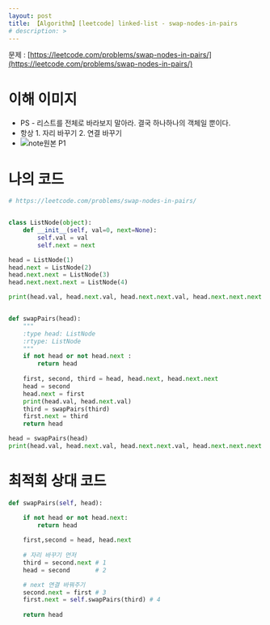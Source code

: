 ```yaml
---
layout: post
title: 【Algorithm】[leetcode] linked-list - swap-nodes-in-pairs
# description: > 
---
```


문제 : [https://leetcode.com/problems/swap-nodes-in-pairs/](https://leetcode.com/problems/swap-nodes-in-pairs/)

# 이해 이미지
- PS - 리스트를 전체로 바라보지 말아라. 결국 하나하나의 객체일 뿐이다. 
- 항상 1. 자리 바꾸기 2. 연결 바꾸기
- ![note원본 P1](https://user-images.githubusercontent.com/46951365/93664812-93403900-faac-11ea-9fb9-3120c9e4902d.png)

# 나의 코드
```python
# https://leetcode.com/problems/swap-nodes-in-pairs/


class ListNode(object):
    def __init__(self, val=0, next=None):
        self.val = val
        self.next = next

head = ListNode(1)
head.next = ListNode(2)
head.next.next = ListNode(3)
head.next.next.next = ListNode(4)

print(head.val, head.next.val, head.next.next.val, head.next.next.next.val, head.next.next.next.next)


def swapPairs(head):
    """
    :type head: ListNode
    :rtype: ListNode
    """
    if not head or not head.next :
        return head
    
    first, second, third = head, head.next, head.next.next
    head = second
    head.next = first
    print(head.val, head.next.val)
    third = swapPairs(third)
    first.next = third
    return head

head = swapPairs(head)
print(head.val, head.next.val, head.next.next.val, head.next.next.next.val, head.next.next.next.next)
```

# 최적회 상대 코드 
```python
def swapPairs(self, head):

    if not head or not head.next:
        return head
  
    first,second = head, head.next
    
    # 자리 바꾸기 먼저
    third = second.next # 1
    head = second       # 2

    # next 연결 바꿔주기
    second.next = first # 3
    first.next = self.swapPairs(third) # 4
    
    return head
```